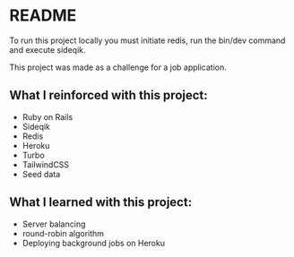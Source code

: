 # README

To run this project locally you must initiate redis, run the bin/dev command and execute sideqik.

This project was made as a challenge for a job application.

## What I reinforced with this project:

- Ruby on Rails
- Sideqik
- Redis
- Heroku
- Turbo
- TailwindCSS
- Seed data

## What I learned with this project:

- Server balancing
- round-robin algorithm
- Deploying background jobs on Heroku
